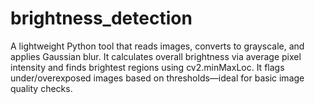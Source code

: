 # brightness_detection
A lightweight Python tool that reads images, converts to grayscale, and applies Gaussian blur. It calculates overall brightness via average pixel intensity and finds brightest regions using cv2.minMaxLoc. It flags under/overexposed images based on thresholds—ideal for basic image quality checks.
